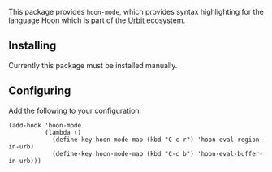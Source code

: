This package provides `hoon-mode`, which provides syntax highlighting
for the language Hoon which is part of the [Urbit](https://urbit.org)
ecosystem.


## Installing
Currently this package must be installed manually.


## Configuring
Add the following to your configuration:

	(add-hook 'hoon-mode
	          (lambda ()
	            (define-key hoon-mode-map (kbd "C-c r") 'hoon-eval-region-in-urb)
	            (define-key hoon-mode-map (kbd "C-c b") 'hoon-eval-buffer-in-urb)))

